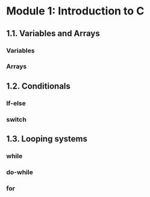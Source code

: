 # Module 1: Introduction to C

## 1.1. Variables and Arrays

### Variables

### Arrays

## 1.2. Conditionals

### If-else

### switch

## 1.3. Looping systems

### while

### do-while

### for